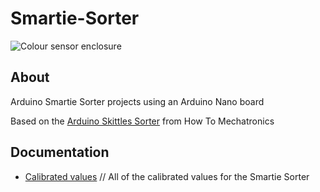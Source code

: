 # Smartie-Sorter

![Colour sensor enclosure](assets/images/colour_sensor_enclosure.png)

## About 

Arduino Smartie Sorter projects using an Arduino Nano board

Based on the [Arduino Skittles Sorter](https://howtomechatronics.com/projects/arduino-color-sorter-project/) from How To Mechatronics

## Documentation

- [Calibrated values](docs/Calibration.md) // All of the calibrated values for the Smartie Sorter



